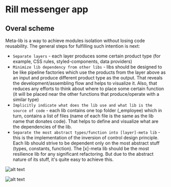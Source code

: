 # Rill messenger app

## Overal scheme

Meta-lib is a way to achieve modules isolation without losing code reusability. 
The general steps for fulfilling such intention is next:
* `Separate layers` - each layer produces some certain product type (for example, CSS rules, styled-components, data providers)
* `Minimize lib dependency from other libs` - libs should be designed to be like pipeline factories which use the products from the layer above as an input and produce different product type as the output. That reveals the development/assembling flow and helps to visualize it. Also, that reduces any efforts to think about where to place some certain function (it will be placed near the other functions that produce/operate with a similar type) 
* `Implicitly indicate what does the lib use and what lib is the source of code` - each lib contains one top folder (_employee) which in turn, contains a list of files (name of each file is the same as the lib name that donates code). That helps to define and visualize what are the dependencies of the lib.
* `Separate the most abstract types/function into [layer]-meta lib` - this is the implementation of the inversion of control design principle. Each lib should strive to be dependent only on the most abstract stuff (types, constants, function). The [x]-meta lib should be the most resilience lib for any significant refactoring. But due to the abstract nature of its stuff, it's quite easy to achieve this.

![alt text](https://lh6.googleusercontent.com/JRmTrv5iHSdJQ0xv7DojOEFqHRHIAVIgh4Y-SCfU0YLh5GJ320KVWxfvFbVkwBpG4QmR4y8vkl9OtBueCqz0=w1920-h830)


![alt text](https://stezor-img-res.s3.eu-central-1.amazonaws.com/690x0/ffbad351-1e42-47df-99cf-3fb18bb0b5cf)


